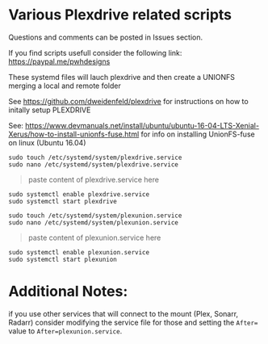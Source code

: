 # Various Plexdrive related scripts
Questions and comments can be posted in Issues section.

If you find scripts usefull consider the following link: https://paypal.me/pwhdesigns

These systemd files will lauch plexdrive and then create a UNIONFS merging a local and remote folder

See https://github.com/dweidenfeld/plexdrive for instructions on how to initally setup PLEXDRIVE

See: https://www.devmanuals.net/install/ubuntu/ubuntu-16-04-LTS-Xenial-Xerus/how-to-install-unionfs-fuse.html for info on installing UnionFS-fuse on linux (Ubuntu 16.04)


```
sudo touch /etc/systemd/system/plexdrive.service
sudo nano /etc/systemd/system/plexdrive.service
```
> paste content of plexdrive.service here
```
sudo systemctl enable plexdrive.service
sudo systemctl start plexdrive
```
```
sudo touch /etc/systemd/system/plexunion.service
sudo nano /etc/systemd/system/plexunion.service
```
> paste content of plexunion.service here
```
sudo systemctl enable plexunion.service
sudo systemctl start plexunion
```

# Additional Notes:

if you use other services that will connect to the mount (Plex, Sonarr, Radarr) consider modifying the service file for those and setting the `After=` value to `After=plexunion.service`.

